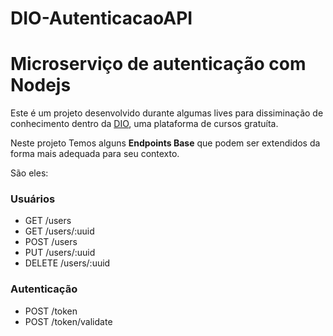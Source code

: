 # DIO-AutenticacaoAPI
# Microserviço de autenticação com Nodejs

Este é um projeto desenvolvido durante algumas lives para dissiminação de conhecimento dentro da [DIO](https://digitalinnovation.one/), uma plataforma de cursos gratuíta.

Neste projeto Temos alguns **Endpoints Base** que podem ser extendidos da forma mais adequada para seu contexto. 

São eles:

### Usuários

* GET /users
* GET /users/:uuid
* POST /users
* PUT /users/:uuid
* DELETE /users/:uuid

### Autenticação

* POST /token
* POST /token/validate

